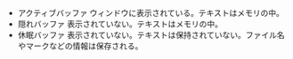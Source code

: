 * アクティブバッファ	ウィンドウに表示されている。テキストはメモリの中。
* 隠れバッファ		表示されていない。テキストはメモリの中。
* 休眠バッファ		表示されていない。テキストは保持されていない。ファイル名やマークなどの情報は保存される。